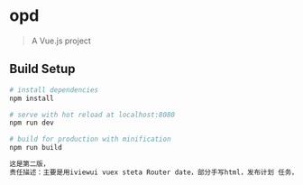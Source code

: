 # opd

> A Vue.js project

## Build Setup

``` bash
# install dependencies
npm install

# serve with hot reload at localhost:8080
npm run dev

# build for production with minification
npm run build

这是第二版，
责任描述：主要是用iviewui vuex steta Router date，部分手写html，发布计划 任务，查看计划 任务，修改编写，指派，接受计划 任务，计划评论功能，社区交流功能，和后端的数据交互，调整数据。
